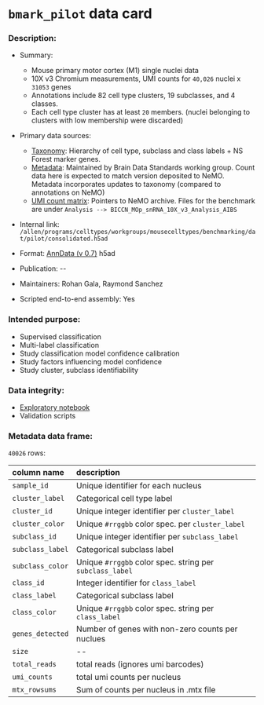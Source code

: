 # `bmark_pilot` data card

### Description:
 - Summary: 
    - Mouse primary motor cortex (M1) single nuclei data
    - 10X v3 Chromium measurements, UMI counts for `40,026` nuclei x `31053` genes
    - Annotations include 82 cell type clusters, 19 subclasses, and 4 classes. 
    - Each cell type cluster has at least `20` members. (nuclei belonging to clusters with low membership were discarded)
    
 - Primary data sources:
    - [Taxonomy](https://github.com/AllenInstitute/MOp_taxonomies_ontology): Hierarchy of cell type, subclass and class labels + NS Forest marker genes.
    - [Metadata](https://drive.google.com/drive/folders/1SHtu-NRbJQ364VsykH2sQbfmkysrwK_TrpXHnh21S7XdTDmuBV7IH0M5OL8oCq-yJkBYerhl): Maintained by Brain Data Standards working group. Count data here is expected to match version deposited to NeMO. Metadata incorporates updates to taxonomy (compared to annotations on NeMO)
    - [UMI count matrix](https://assets.nemoarchive.org/dat-ch1nqb7): Pointers to NeMO archive. Files for the benchmark are under `Analysis --> BICCN_MOp_snRNA_10X_v3_Analysis_AIBS`
 - Internal link: `/allen/programs/celltypes/workgroups/mousecelltypes/benchmarking/dat/pilot/consolidated.h5ad`
 - Format: [AnnData (v 0.7)](https://anndata.readthedocs.io/en/latest/release-notes.html#version-0-7) h5ad
 - Publication: --
- Maintainers: Rohan Gala, Raymond Sanchez
- Scripted end-to-end assembly: Yes

### Intended purpose:
 - Supervised classification
 - Multi-label classification
 - Study classification model confidence calibration
 - Study factors influencing model confidence
 - Study cluster, subclass identifiability

### Data integrity:
 - [Exploratory notebook](https://github.com/AllenInstitute/bmark/blob/main/notebooks/00_explore_pilot.ipynb)
 - Validation scripts 

### Metadata data frame:
`40026` rows:

 |column name  | description |
 |:---|:---|
 | `sample_id`| Unique identifier for each nucleus |
 | `cluster_label`| Categorical cell type label |
 | `cluster_id`| Unique integer identifier per `cluster_label` |
 | `cluster_color`| Unique `#rrggbb` color spec. per `cluster_label`|
 | `subclass_id`| Unique integer identifier per `subclass_label` |
 | `subclass_label`| Categorical subclass label |
 | `subclass_color`| Unique `#rrggbb` color spec. string per `subclass_label`|
 | `class_id`| Integer identifier for `class_label` |
 | `class_label`| Categorical subclass label |
 | `class_color`| Unique `#rrggbb` color spec. string per `class_label` |
 | `genes_detected`| Number of genes with non-zero counts per nuclues |
 | `size`| -- |
 | `total_reads`| total reads (ignores umi barcodes) |
 | `umi_counts`| total umi counts per nucleus |
 | `mtx_rowsums`| Sum of counts per nucleus in .mtx file |

